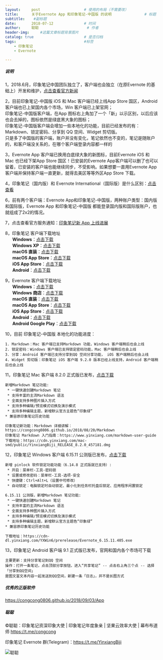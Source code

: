 ```yaml
---
layout:     post                    # 使用的布局（不需要改）
title:      关于Evernote App 和印象笔记-中国版 的说明               # 标题 
subtitle:    #副标题
date:       2018-07-12              # 时间
author:     聪聪                      # 作者
header-img:     #这篇文章标题背景图片
catalog: true                       # 是否归档
tags:                               #标签
    - 印象笔记
    - Evernote

---
```


##### 说明
1，2018.6月，印象笔记中国团队独立了，客户端也会独立（在原Evernote 的基础上）开发和维护，[点击查看官方新闻](https://www.yinxiang.com/blog/blog/2018/06/06/evernote-an-independent-internet-enterprise/)

2，目前印象笔记-中国版 iOS 和 Mac 客户端已经上线App Store 国区，Android 客户端也已上架国内各个市场，Win 客户端已上架官网；
<br>印象笔记-中国版客户端，在App 图标右上角加了一个「新」以示区别，以后应该也会去掉的，图标依然是绿底黑大象的图标；
<br>印象笔记-中国版客户端会增加一些本地化的功能，目前已经发布的有：Markdown、锁定密码、分享到 QQ 空间、Widget 剪切版。
<br>只是多了中国版的客户端，账户并没有变化，笔记依然也不变的，笔记是随账户的，和客户端没关系的，在哪个客户端登录内容都一样的

3，Evernote App 客户端已换用白底绿大象的新图标，目前Evernote iOS 和 Mac 也已经下架App Store 国区！已安装的Evernote App客户端可以删了也可以留着，已安装的客户端也能继续同步，不受影响。如果想要一直用Evernote App 客户端并保持客户端一直更新，就得去美区等等外区App Store 下载。

4，印象笔记（国内版）和 Evernote International（国际版）是什么区别：[点击查看](https://congcong0806.github.io/2018/04/24/evernote-yinxiang/)

6，前有两个客户端：Evernote App和印象笔记-中国版，两种账户类型：国内版和国际版，Evernote App 和印象笔记-中国版 都能登录国内版和国际版账户，也就组成了2x2的情况。

7，点击查看官方服务通知：[印象笔记新 App 上线进展](https://www.yinxiang.com/blog/blog/category/news/)

8，印象笔记 客户端下载地址
<br>&nbsp;&nbsp;&nbsp;&nbsp;&nbsp;&nbsp;**Windows**：[点击下载](https://www.yinxiang.com/download/get.php?file=Win)
<br>&nbsp;&nbsp;&nbsp;&nbsp;&nbsp;&nbsp;**Windows XP**：[点击下载](https://cdn.yinxiang.com/win6/public/Evernote_6.7.6.7584.exe)
<br>&nbsp;&nbsp;&nbsp;&nbsp;&nbsp;&nbsp;**macOS 直装**：[点击下载](https://www.yinxiang.com/download/get.php?file=EvernoteMac)
<br>&nbsp;&nbsp;&nbsp;&nbsp;&nbsp;&nbsp;**macOS App Store**：[点击下载](https://itunes.apple.com/cn/app/id1356055347)
<br>&nbsp;&nbsp;&nbsp;&nbsp;&nbsp;&nbsp;**iOS App Store**：[点击下载](https://itunes.apple.com/cn/app/id1356054761)
<br>&nbsp;&nbsp;&nbsp;&nbsp;&nbsp;&nbsp;**Android**：[点击下载](https://www.yinxiang.com/download/get.php?file=AndroidYinxiangCom)
	 
9，Evernote 客户端下载地址
<br>&nbsp;&nbsp;&nbsp;&nbsp;&nbsp;&nbsp;**Windows**：[点击下载](https://evernote.com/intl/zh-cn/download)
<br>&nbsp;&nbsp;&nbsp;&nbsp;&nbsp;&nbsp;**Windows 商店**：[点击下载](https://www.microsoft.com/zh-cn/store/p/evernote/9wzdncrfj3mb)
<br>&nbsp;&nbsp;&nbsp;&nbsp;&nbsp;&nbsp;**macOS 直装**：[点击下载](https://evernote.com/intl/zh-cn/download)
<br>&nbsp;&nbsp;&nbsp;&nbsp;&nbsp;&nbsp;**macOS App Store**：[点击下载](https://itunes.apple.com/us/app/evernote-stay-organized/id406056744)
<br>&nbsp;&nbsp;&nbsp;&nbsp;&nbsp;&nbsp;**iOS App Store**：[点击下载](https://itunes.apple.com/app/evernote/id281796108)
<br>&nbsp;&nbsp;&nbsp;&nbsp;&nbsp;&nbsp;**Android**：[点击下载](https://www.evernote.com/download/get.php?file=AndroidYinxiangCom)
<br>&nbsp;&nbsp;&nbsp;&nbsp;&nbsp;&nbsp;**Android Google Play**：[点击下载](https://play.google.com/store/apps/details?id=com.evernote)

10，目前 印象笔记-中国版 本地化的功能进度：

	1. Markdown：Mac 客户端已支持Markdown 功能，Windows 客户端稍后也会上线
	2. 锁定密码：Windows 客户端已支持锁定密码功能，Mac 客户端稍后也会上线
	3. 分享：Android 客户端已支持分享到QQ 空间分享功能， iOS 客户端稍后也会上线
	4. Widget 剪切版：印象笔记 iOS 客户端 9.2.0 版本已经上线支持，Android 客户端稍后也会上线

11，印象笔记 Mac 客户端 8.2.0 正式版已发布，[点击下载](https://cdn.yinxiang.com/mac-smd/public/YinxiangBiji_RELEASE_8.2.0_457181.dmg)

	新增Markdown 笔记功能:
	 * 一键快速创建Markdown 笔记
	 * 支持丰富的主流Markdown 语法
	 * 全面支持多种图片插入方式
	 * 支持多种编辑/预览模式切换及演示模式
	 * 支持多种编辑主题，新增默认官方主题色“印象绿”
	* 兼容原印象笔记历史功能

	印象笔记新功能：Markdown 详细讲解：https://congcong0806.github.io/2018/08/20/Markdown
	印象笔记 Markdown 入门指南：https://www.yinxiang.com/markdown-user-guide
	下载地址：https://cdn.yinxiang.com/mac-smd/public/YinxiangBiji_RELEASE_8.2.0_457181.dmg

12，印象笔记 Windows 客户端 6.15.11 公测版已发布，[点击下载](https://cdn-dl.yinxiang.com/YXWin6/prerelease/Evernote_6.15.11.405.exe)

	新增 pinlock 软件锁定功能功能（6.14.8 正式版就已支持）:
	 * 开启：菜单栏-工具-密码锁
	 * 设置或修改密码：菜单栏-工具-选项-安全
	 * 快捷键：Ctrl+Alt+L（设置中可修改）
	 * 自动锁定：电脑锁定时自动锁定、最小化到任务栏托盘后锁定、应用程序闲置锁定

	6.15.11 公测版，新增Markdown 笔记功能:
	 * 一键快速创建Markdown 笔记
	 * 支持丰富的主流Markdown 语法
	 * 全面支持多种图片插入方式
	 * 支持多种编辑/预览模式切换及演示模式
	 * 支持多种编辑主题，新增默认官方主题色“印象绿”
	* 兼容原印象笔记历史功能

	下载地址：https://cdn-dl.yinxiang.com/YXWin6/prerelease/Evernote_6.15.11.405.exe

13，印象笔记 Android 客户端 9.1 正式版已发布，官网和国内各个市场可下载

	主要更新：支持分享笔记到QQ 空间
	操作：打开一条笔记，点击顶部分享按钮，进入“共享笔记” -- 点击右上角三个点 -- 选择「分享到QQ空间」
	是图文富文本内容一起发送到QQ空间，新建一条「日志」，并不是长图方式

##### 优秀的正版软件
<https://congcong0806.github.io/2018/09/03/App>

##### 聪聪
&copy;聪聪：印象笔记资深印象大使 | 印象笔记年度象亲 | 坚果云效率大使 | 幕布布道师 <https://t.me/congcong>

印象笔记 Evernote 群(Telegram)：<https://t.me/YinxiangBiji>

![聪聪](https://i.v2ex.co/3wc207g5.png)
